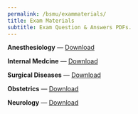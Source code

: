 ```yaml
---
permalink: /bsmu/exammaterials/
title: Exam Materials
subtitle: Exam Question & Answers PDFs.
---
```


**Anesthesiology**		— <a href="/assets/exampdf/anesthi.pdf" download="Anesthesiology">Download</a> <p id="demo"></p>

**Internal Medcine**	— <a href="/assets/exampdf/id.pdf" download="Internal Medcine">Download</a>

**Surgical Diseases**	— <a href="/assets/exampdf/surgical.pdf" download="Surgical Diseases">Download</a>

**Obstetrics**			— <a href="/assets/exampdf/obsgyne.pdf" download="Obstetrics">Download</a>

**Neurology**			— <a href="/assets/exampdf/neuro.pdf" download="Neurology">Download</a>
